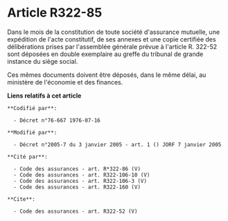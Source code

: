 # Article R322-85

Dans le mois de la constitution de toute société d'assurance mutuelle, une expédition de l'acte constitutif, de ses annexes
et une copie certifiée des délibérations prises par l'assemblée générale prévue à l'article R. 322-52 sont déposées en double
exemplaire au greffe du tribunal de grande instance du siège social. 

Ces mêmes documents doivent être déposés, dans le même délai, au ministère de l'économie et des finances.

**Liens relatifs à cet article**

	**Codifié par**:

	  - Décret n°76-667 1976-07-16

	**Modifié par**:

	  - Décret n°2005-7 du 3 janvier 2005 - art. 1 () JORF 7 janvier 2005

	**Cité par**:

	  - Code des assurances - art. R*322-86 (V)
	  - Code des assurances - art. R322-106-10 (V)
	  - Code des assurances - art. R322-106-3 (V)
	  - Code des assurances - art. R322-160 (V)

	**Cite**:

	  - Code des assurances - art. R322-52 (V)
